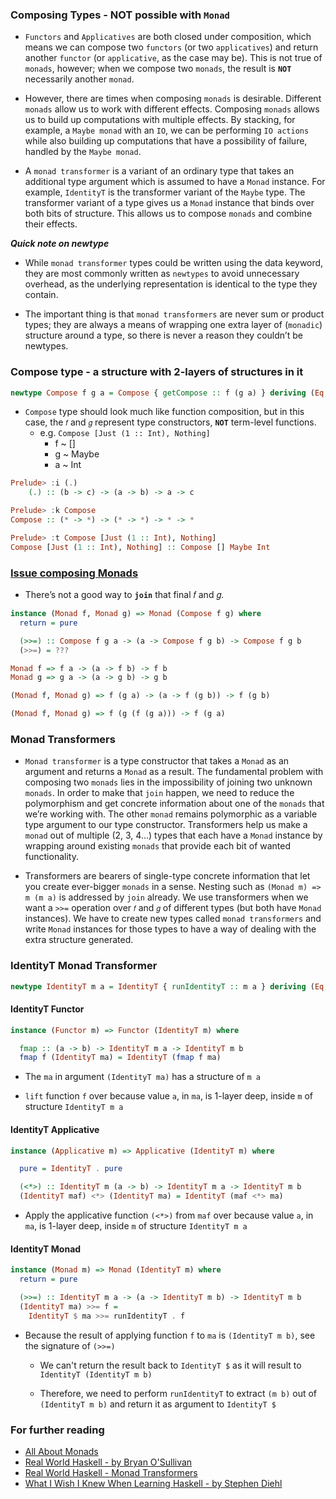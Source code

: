 ### Composing Types - **NOT** possible with `Monad`
 - `Functors` and `Applicatives` are both closed under composition, which means we can compose two `functors`
   (or two `applicatives`) and return another `functor` (or `applicative`, as the case may be). This is not true
   of `monads`, however; when we compose two `monads`, the result is **`NOT`** necessarily another `monad`.

 - However, there are times when composing `monads` is desirable. Different `monads` allow us to work with different effects.
   Composing `monads` allows us to build up computations with multiple effects. By stacking, for example, a `Maybe monad` with
   an `IO`, we can be performing `IO actions` while also building up computations that have a possibility of failure, handled
   by the `Maybe monad`.

 - A `monad transformer` is a variant of an ordinary type that takes an additional type argument which is assumed
   to have a `Monad` instance. For example, `IdentityT` is the transformer variant of the `Maybe` type. The transformer
   variant of a type gives us a `Monad` instance that binds over both bits of structure. This allows us to compose
   `monads` and combine their effects.

***Quick note on newtype***
 - While `monad transformer` types could be written using the data keyword, they are most commonly written as `newtypes`
   to avoid unnecessary overhead, as the underlying representation is identical to the type they contain.

 - The important thing is that `monad transformers` are never sum or product types; they are always a means of
   wrapping one extra layer of (`monadic`) structure around a type, so there is never a reason they couldn’t be newtypes.

### Compose type - a structure with 2-layers of structures in it
 ```haskell
newtype Compose f g a = Compose { getCompose :: f (g a) } deriving (Eq, Show)
```
 - `Compose` type should look much like function composition, but in this case, the `𝑓` and `𝑔` represent
   type constructors, **`NOT`** term-level functions.
   - e.g. `Compose [Just (1 :: Int), Nothing]`
     - f ~ []
     - g ~ Maybe
     - a ~ Int

 ```haskell
Prelude> :i (.)
     (.) :: (b -> c) -> (a -> b) -> a -> c

Prelude> :k Compose
Compose :: (* -> *) -> (* -> *) -> * -> *

Prelude> :t Compose [Just (1 :: Int), Nothing]
Compose [Just (1 :: Int), Nothing] :: Compose [] Maybe Int
```

### [Issue composing Monads](http://web.cecs.pdx.edu/~mpj/pubs/RR-1004.pdf)
 - There’s not a good way to **`join`** that final 𝑓 and 𝑔.

```haskell
instance (Monad f, Monad g) => Monad (Compose f g) where
  return = pure

  (>>=) :: Compose f g a -> (a -> Compose f g b) -> Compose f g b
  (>>=) = ???

Monad f => f a -> (a -> f b) -> f b
Monad g => g a -> (a -> g b) -> g b

(Monad f, Monad g) => f (g a) -> (a -> f (g b)) -> f (g b)

(Monad f, Monad g) => f (g (f (g a))) -> f (g a)
```

### Monad Transformers
 - `Monad transformer` is a type constructor that takes a `Monad` as an argument and returns a `Monad` as a result.
   The fundamental problem with composing two `monads` lies in the impossibility of joining two unknown `monads`.
   In order to make that `join` happen, we need to reduce the polymorphism and get concrete information about one of the
   `monads` that we’re working with. The other `monad` remains polymorphic as a variable type argument to our type
   constructor. Transformers help us make a `monad` out of multiple (2, 3, 4...) types that each have a `Monad` instance
   by wrapping around existing `monads` that provide each bit of wanted functionality.

 - Transformers are bearers of single-type concrete information that let you create ever-bigger `monads` in a sense.
   Nesting such as `(Monad m) => m (m a)` is addressed by `join` already. We use transformers when we want
   a `>>=` operation over `𝑓` and `𝑔` of different types (but both have `Monad` instances). We have to create
   new types called `monad transformers` and write `Monad` instances for those types to have a way of dealing with the
   extra structure generated.

### IdentityT Monad Transformer
```haskell
newtype IdentityT m a = IdentityT { runIdentityT :: m a } deriving (Eq, Show)
```

#### IdentityT Functor
```haskell
instance (Functor m) => Functor (IdentityT m) where

  fmap :: (a -> b) -> IdentityT m a -> IdentityT m b
  fmap f (IdentityT ma) = IdentityT (fmap f ma)
```
  - The `ma` in argument `(IdentityT ma)` has a structure of `m a`
  
  - `lift` function `f` over because value `a`, in `ma`, is 1-layer deep, inside `m` of structure `IdentityT m a`

#### IdentityT Applicative
```haskell
instance (Applicative m) => Applicative (IdentityT m) where

  pure = IdentityT . pure

  (<*>) :: IdentityT m (a -> b) -> IdentityT m a -> IdentityT m b
  (IdentityT maf) <*> (IdentityT ma) = IdentityT (maf <*> ma)
```
  - Apply the applicative function `(<*>)` from `maf` over because value `a`, in `ma`, is 1-layer deep,
    inside `m` of structure `IdentityT m a`

#### IdentityT Monad
```haskell
instance (Monad m) => Monad (IdentityT m) where
  return = pure

  (>>=) :: IdentityT m a -> (a -> IdentityT m b) -> IdentityT m b
  (IdentityT ma) >>= f =
    IdentityT $ ma >>= runIdentityT . f
```
  - Because the result of applying function `f` to `ma` is `(IdentityT m b)`, see the signature of `(>>=)`

    - We can't return the result back to `IdentityT $` as it will result to `IdentityT (IdentityT m b)`

    - Therefore, we need to perform `runIdentityT` to extract `(m b)` out of `(IdentityT m b)` and return it as argument to `IdentityT $`

### For further reading
 - [All About Monads](https://wiki.haskell.org/All_About_Monads)
 - [Real World Haskell - by Bryan O'Sullivan](http://book.realworldhaskell.org/read/)
 - [Real World Haskell - Monad Transformers](http://book.realworldhaskell.org/read/monad-transformers.html)
 - [What I Wish I Knew When Learning Haskell - by Stephen Diehl](http://dev.stephendiehl.com/hask/#monads)
